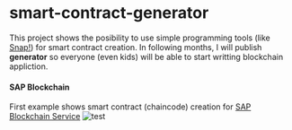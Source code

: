 # smart-contract-generator

This project shows the posibility to use simple programming tools (like [Snap!](https://snap.berkeley.edu/)) for smart contract creation. In following months, I will publish **generator** so everyone (even kids) will be able to start writting blockchain appliction.


#### SAP Blockchain

First example shows smart contract (chaincode) creation for [SAP Blockchain Service](https://www.sap.com/products/leonardo/blockchain.html)
![test](https://github.com/stuparmihailo/smart-contract-generator/blob/master/assets/sap-blockchain-generator.gif?raw=true)
